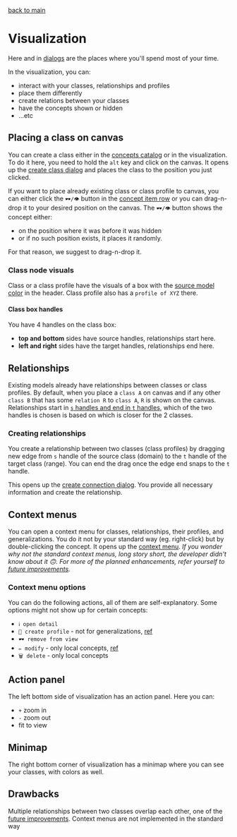 [back to main](./main.md)

# Visualization

Here and in [dialogs](./dialogs.md) are the places where you'll spend most of your time.

In the visualization, you can:

-   interact with your classes, relationships and profiles
-   place them differently
-   create relations between your classes
-   have the concepts shown or hidden
-   ...etc

## Placing a class on canvas

You can create a class either in the [concepts catalog](./concepts-catalog.md#creating-a-new-class) or in the visualization. To do it here, you need to hold the `alt` key and click on the canvas. It opens up the [create class dialog](./dialogs.md#create-class-dialog) and places the class to the position you just clicked.

If you want to place already existing class or class profile to canvas, you can either click the `🕶/👁` button in the [concept item row](./concepts-catalog.md#concept-row) or you can drag-n-drop it to your desired position on the canvas. The `🕶/👁` button shows the concept either:

-   on the position where it was before it was hidden
-   or if no such position exists, it places it randomly.

For that reason, we suggest to drag-n-drop it.

### Class node visuals

Class or a class profile have the visuals of a box with the [source model color](./models.md#model-colors) in the header. Class profile also has a `profile of XYZ` there.

#### Class box handles

You have 4 handles on the class box:

-   **top and bottom** sides have source handles, relationships start here.
-   **left and right** sides have the target handles, relationships end here.

## Relationships

Existing models already have relationships between classes or class profiles. By default, when you place a `class A` on canvas and if any other `class B` that has some `relation R` to `class A`, `R` is shown on the canvas. Relationships start in [`s` handles and end in `t` handles](#class-box-handles), which of the two handles is chosen is based on which is closer for the 2 classes.

### Creating relationships

You create a relationship between two classes (class profiles) by dragging new edge from `s` handle of the source class (domain) to the `t` handle of the target class (range). You can end the drag once the edge end snaps to the `t` handle.

This opens up the [create connection dialog](./dialogs.md#create-connection-dialog). You provide all necessary information and create the relationship.

## Context menus

You can open a context menu for classes, relationships, their profiles, and generalizations. You do it not by your standard way (eg. right-click) but by double-clicking the concept. It opens up the [context menu](#context-menu-options). _If you wonder why not the standard context menus, long story short, the developer didn't know about it 🙃. For more of the planned enhancements, refer yourself to [future improvements](./future-improvements.md)._

### Context menu options

You can do the following actions, all of them are self-explanatory. Some options might not show up for certain concepts:

-   `ℹ open detail`
-   `🧲 create profile` - not for generalizations, [ref](./profiles.md)
-   `🕶 remove from view`
-   `✏ modify` - only local concepts, [ref](./modifications.md)
-   `🗑 delete` - only local concepts

## Action panel

The left bottom side of visualization has an action panel. Here you can:

-   `+` zoom in
-   `-` zoom out
-   fit to view

## Minimap

The right bottom corner of visualization has a minimap where you can see your classes, with colors as well.

## Drawbacks

Multiple relationships between two classes overlap each other, one of the [future improvements](./future-improvements.md#edge-renderings).
Context menus are not implemented in the standard way
